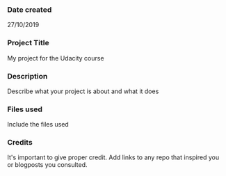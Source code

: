 ### Date created
27/10/2019

### Project Title
My project for the Udacity course

### Description
Describe what your project is about and what it does

### Files used
Include the files used

### Credits
It's important to give proper credit. Add links to any repo that inspired you or blogposts you consulted.

